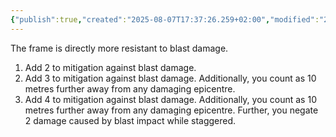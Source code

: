 ```yaml
---
{"publish":true,"created":"2025-08-07T17:37:26.259+02:00","modified":"2025-08-07T18:41:46.856+02:00","cssclasses":""}
---
```


The frame is directly more resistant to blast damage.

1. Add 2 to mitigation against blast damage.
2. Add 3 to mitigation against blast damage. Additionally, you count as 10 metres further away from any damaging epicentre.
3. Add 4 to mitigation against blast damage.  Additionally, you count as 10 metres further away from any damaging epicentre. Further, you negate 2 damage caused by blast impact while staggered.